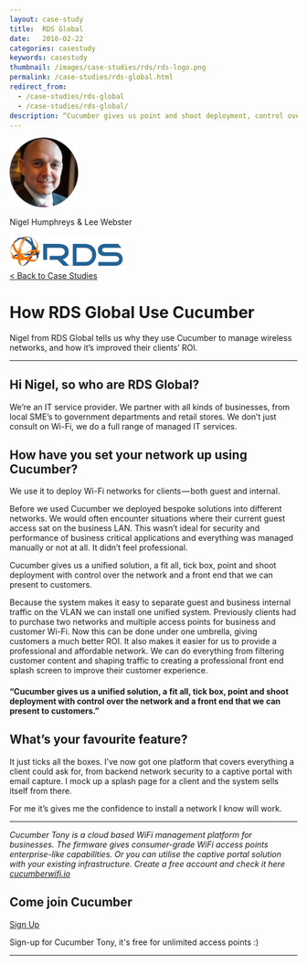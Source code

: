 ```yaml
---
layout: case-study
title:  RDS Global
date:   2016-02-22
categories: casestudy
keywords: casestudy
thumbnail: /images/case-studies/rds/rds-logo.png
permalink: /case-studies/rds-global.html
redirect_from:
  - /case-studies/rds-global
  - /case-studies/rds-global/
description: “Cucumber gives us point and shoot deployment, control over the network and a front end that we can present to customers. All in one solution.”
---
```


<div class="mdl-grid">
<div class="case-study-side mdl-cell mdl-cell--3-col mdl-cell--8-col-tablet mdl-cell--4-col-phone mdl-typography--text-center mdl-shadow--1dp">
<img class="cs-portrait text-center" src="/images/case-studies/rds/rds-lee.png" width="120px">
<p>Nigel Humphreys & Lee Webster</p>
<img src="/images/case-studies/rds/rds-logo.png" width="200px">
</div>

<div class="case-study-post mdl-cell mdl-cell--9-col mdl-shadow--1dp">
<a href="/casestudies/">< Back to Case Studies</a>
<h1>How RDS Global Use Cucumber</h1>
<p>Nigel from RDS Global tells us why they use Cucumber to manage wireless networks, and how it’s improved their clients’ ROI.</p>

<hr>

<h2>Hi Nigel, so who are RDS Global?</h2>

<p>We’re an IT service provider. We partner with all kinds of businesses, from local SME’s to government departments and retail stores. We don’t just consult on Wi-Fi, we do a full range of managed IT services.</p>

<h2>How have you set your network up using Cucumber?</h2>

<p>We use it to deploy Wi-Fi networks for clients — both guest and internal.</p>

<p>Before we used Cucumber we deployed bespoke solutions into different networks. We would often encounter situations where their current guest access sat on the business LAN. This wasn’t ideal for security and performance of business critical applications and everything was managed manually or not at all. It didn’t feel professional.</p>

<p>Cucumber gives us a unified solution, a fit all, tick box, point and shoot deployment with control over the network and a front end that we can present to customers.</p>

<p>Because the system makes it easy to separate guest and business internal traffic on the VLAN we can install one unified system. Previously clients had to purchase two networks and multiple access points for business and customer Wi-Fi. Now this can be done under one umbrella, giving customers a much better ROI. It also makes it easier for us to provide a professional and affordable network. We can do everything from filtering customer content and shaping traffic to creating a professional front end splash screen to improve their customer experience.</p>

<div class="mdl-typography--text-center">
<h4>“Cucumber gives us a unified solution, a fit all, tick box, point and shoot deployment with control over the network and a front end that we can present to customers.”</h4>
</div>

<h2>What’s your favourite feature?</h2>

<p>It just ticks all the boxes. I’ve now got one platform that covers everything a client could ask for, from backend network security to a captive portal with email capture. I mock up a splash page for a client and the system sells itself from there.</p>

<p>For me it’s gives me the confidence to install a network I know will work.</p>

<hr>
<div class="mdl-typography--text-center">
<p><i>Cucumber Tony is a cloud based WiFi management platform for businesses. The firmware gives consumer-grade WiFi access points enterprise-like capabilities. Or you can utilise the captive portal solution with your existing infrastructure. Create a free account and check it here <a href="https://cucumberwifi.io">cucumberwifi.io</a></i></p>
<div class="mdl-typography--text-center">
<h2>Come join Cucumber</h2>
<a href="https://my.ctapp.io/#/create" class="button success dst">Sign Up</a><br>
<p>Sign-up for Cucumber Tony, it's free for unlimited access points :)</p>
</div>
<hr>
</div>
</div>
</div>
